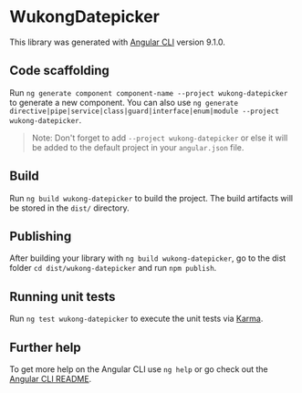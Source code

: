 # WukongDatepicker

This library was generated with [Angular CLI](https://github.com/angular/angular-cli) version 9.1.0.

## Code scaffolding

Run `ng generate component component-name --project wukong-datepicker` to generate a new component. You can also use `ng generate directive|pipe|service|class|guard|interface|enum|module --project wukong-datepicker`.
> Note: Don't forget to add `--project wukong-datepicker` or else it will be added to the default project in your `angular.json` file. 

## Build

Run `ng build wukong-datepicker` to build the project. The build artifacts will be stored in the `dist/` directory.

## Publishing

After building your library with `ng build wukong-datepicker`, go to the dist folder `cd dist/wukong-datepicker` and run `npm publish`.

## Running unit tests

Run `ng test wukong-datepicker` to execute the unit tests via [Karma](https://karma-runner.github.io).

## Further help

To get more help on the Angular CLI use `ng help` or go check out the [Angular CLI README](https://github.com/angular/angular-cli/blob/master/README.md).
